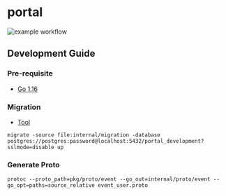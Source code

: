 # portal

![example workflow](https://github.com/pursuit/portal/actions/workflows/go.yml/badge.svg)

## Development Guide
### Pre-requisite
- [Go 1.16](https://golang.org/doc/install)

### Migration
- [Tool](https://github.com/golang-migrate/migrate)
```
migrate -source file:internal/migration -database postgres://postgres:password@localhost:5432/portal_development?sslmode=disable up
```

### Generate Proto
```
protoc --proto_path=pkg/proto/event --go_out=internal/proto/event --go_opt=paths=source_relative event_user.proto
```